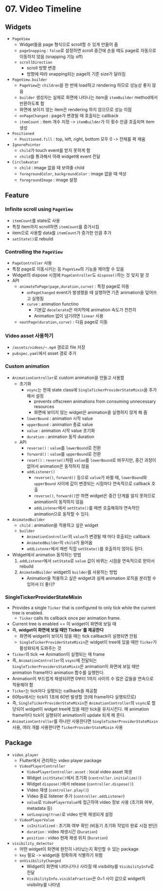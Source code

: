 # 07. Video Timeline

## Widgets

- `PageView`
  - Widget들을 page 형식으로 scroll할 수 있게 만들어 줌
  - `pageSnapping` : `false`로 설정하면 scroll 중간에 손을 떼도 page로 자동으로 이동하지 않음 (snapping 기능 off)
  - `scrollDirection`
    - scroll 방향 변경
    - 방향에 따라 snapping되는 page의 기준 size가 달라짐
- `PageView.builder`
  - `PageView`는 `children`을 한 번에 load하고 rendering 하므로 성능상 좋지 않음
  - `builder` 생성자는 실제로 화면에 나타나는 item을 `itemBuilder` method에서 반환하도록 함
  - 화면에 보이지 않는 item은 rendering 하지 않으므로 성능 이점
  - `onPageChanged` : page가 변경될 때 호출되는 callback
  - `itemCount` : item 개수 지정 -> `itemBuilder`가 이 횟수 만큼 호출되며 item 생성
- `Positioned`
  - `Positioned.fill` : top, left, right, bottom 모두 0 -> 전체를 꽉 채움
- `IgnorePointer`
  - `child`가 touch event를 받지 못하게 함
  - `child`를 통과해서 아래 widget에 event 전달
- `CircleAvatar`
  - `child` : image 없을 때 보여줄 child
  - `foregroundColor`, `backgroundColor` : image 없을 때 색상
  - `foregroundImage` : image 설정

## Feature

### Infinite scroll using `PageView`

- `itemCount`를 state로 사용
- 특정 item까지 scroll하면 `itemCount`를 증가시킴
- item으로 사용할 data를 `itemCount`가 증가한 만큼 추가
- `setState()`로 rebuild

### Controlling the `PageView`

- `PageController` 사용
- 특정 page로 이동시키는 등 `PageView`의 기능을 제어할 수 있음
- Widget의 dispose 시점에 `PageController`도 `dispose()`하는 것 잊지 말 것
- API
  - `animateToPage(page,duration,curve)` : 특정 page로 이동
    - `onPageChanged` event가 발생했을 때 실행하면 기존 animation을 덮어쓰고 실행됨
    - `curve` : animation functino
      - 기본값 `decelerate`은 마지막에 animation 속도가 천천히
      - Animation 없이 넘기려면 `linear` 사용
  - `nextPage(duration,curve)` : 다음 page로 이동

### Video asset 사용하기

- `/assets/videos/~.mp4` 경로로 file 저장
- `pubspec.yaml`에서 asset 경로 추가

### Custom animation

- `AnimationController`로 custom animation을 만들고 사용함
  - 초기화
    - `vsync`는 현재 state class에 `SingleTickerProviderStateMixin`을 추가해서 설정
      - prevents offscreen animations from consuming unnecessary resources
      - 화면에 보이지 않는 widget은 animation을 실행하지 않게 해 줌
    - `lowerBound` : animation 시작 value
    - `upperBound` : animation 종료 value
    - `value` : animation 시작 value 초기화
    - `duration` : animation 동작 duration
  - API
    - `reverse()` : `value`를 `lowerBound`로 전환
    - `forward()` : `value`를 `upperBound`로 전환
    - `reset()` : `reverse()`처럼 `value`를 `lowerBound`로 바꾸지만, 중간 과정이 없어서 animation은 동작하지 않음
    - `addListener()`
      - `reverse()`, `forward()` 등으로 `value`가 바뀔 때, `lowerBound`와 `upperBound` 사이에 값이 변경되는 시점마다 연속적으로 callback 호출
      - `reverse()`, `forward()`만 하면 widget은 중간 단계를 알지 못하므로 animation이 동작하지 않음
      - `addListener`에서 `setState()`를 매번 호출해줘야 연속적인 animation으로 동작할 수 있다.
- `AnimatedBuilder`
  - `child` : animation을 적용하고 싶은 widget
  - `builder`
    - `AnimationController`의 `value`가 변경될 때 마다 호출되는 callback
    - `AnimatedBuilder`의 `child`가 들어옴
    - `addListener`에서 매번 직접 `setState()`를 호출하지 않아도 된다.
- Widget에서 animation 동작하는 방법
  1. `addListener`에서 `setState`로 `value` 값이 바뀌는 시점을 연속적으로 받아서 rebuild
  2. `AnimatedBuilder` widget의 `builder`를 사용하는 방법
     - Animation을 적용하고 싶은 widget과 실제 animation 로직을 분리할 수 있어서 더 좋다?

### SingleTickerProviderStateMixin

- Provides a single `Ticker` that is configured to only tick while the current tree is enabled.
  - `Ticker` calls its callback once per animation frame.
- Current tree is enabled == 이 widget이 화면에 보일 때
- 즉, **widget이 화면에 보일 때만 Ticker`를 제공한다**
  - 화면에 widget이 보이지 않을 때는 tick callback이 실행되면 안됨
  - `SingleTickerProviderStateMixin`은 widget이 tree에 있을 때만 `Ticker`가 활성화되게 도와주는 것
- `Ticker`의 tick ==> Animation이 실행되는 매 frame
- 즉, `AnimationController`의 `vsync`에 전달되는 `SingleTickerProvidersStateMixin`은 animation이 화면에 보일 때만 animation frame마다 animation 함수를 실행한다.
- Animation이 부드럽게 재생되려면 0부터 1까지 사이의 수 많은 값들을 연속으로 적용해야 함
- `Ticker`는 tick마다 실행되는 callback을 제공함
- 60fps에서는 tick이 1초에 60번 발생할 것(매 frame마다 실행되므로)
- 즉, `SingleTickerProviderStateMixin`은 `AnimationController`의 `vsync`로 할당되어 widget이 widget tree에 있을 때만 tick을 유지시킨다. 매 animation frame마다 tick이 실행되어 animation이 update 되게 해 준다.
- `AnimationController`를 하나만 사용한다면 `SingleTickerProviderStateMixin` 사용, 여러 개를 사용한다면 `TickerProviderStateMixin` 사용

## Package

- `video_player`
  - Flutter에서 관리하는 video player package
  - `VideoPlayerController`
    - `VideoPlayerController.asset` : local video asset 재생
    - Widget `initState()`에서 초기화 (`controller.initialize()`)
    - Widget `dispose()`에서 release (`controller.dispose()`)
    - Video 재생 (`controller.play()`)
    - Video 종료 listener 추가 (`controller.addListener`)
    - `value`로 `VideoPlayerValue`에 접근하여 video 정보 사용 (초기화 여부, metadata 등)
    - `setLooping(true)`로 video 반복 재생되게 설정
  - `VideoPlayerValue`
    - `isInitialized` : 초기화 여부 확인 (비동기 초기화 작업의 완료 시점 판단)
    - `duration` : video 재생시간 (`Duration`)
    - `position` : video 현재 재생 위치 (`Duration`)
- `visibility_detector`
  - 어떤 widget이 화면에 완전히 나타났는지 확인할 수 있는 package
  - `key` 필요 -> widget을 정확하게 식별하기 위함
  - `onVisibilityChanged`
    - Widget이 화면에 나타나거나 사라질 때 visibility를 `VisibilityInfo`로 전달
    - `VisibilityInfo.visibleFraction`은 0~1 사이 값으로 widget의 visibility를 나타냄
